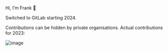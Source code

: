 Hi, I’m Frank 👋  

Switched to GitLab starting 2024. 

Contributions can be hidden by private organisations. Actual contributions for 2023:

![image](https://github.com/frank-connolly/frank-connolly/assets/49915133/aa4c8fa8-3faf-44b1-8281-881c5da8f9c5)


